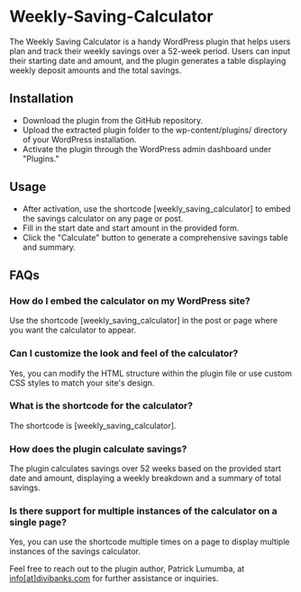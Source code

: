 # Weekly-Saving-Calculator
The Weekly Saving Calculator is a handy WordPress plugin that helps users plan and track their weekly savings over a 52-week period. Users can input their starting date and amount, and the plugin generates a table displaying weekly deposit amounts and the total savings. 

## Installation

- Download the plugin from the GitHub repository.
- Upload the extracted plugin folder to the wp-content/plugins/ directory of your WordPress installation.
- Activate the plugin through the WordPress admin dashboard under "Plugins."

## Usage

- After activation, use the shortcode [weekly_saving_calculator] to embed the savings calculator on any page or post.
- Fill in the start date and start amount in the provided form.
- Click the "Calculate" button to generate a comprehensive savings table and summary.

## FAQs

### How do I embed the calculator on my WordPress site?
Use the shortcode [weekly_saving_calculator] in the post or page where you want the calculator to appear.

### Can I customize the look and feel of the calculator?
Yes, you can modify the HTML structure within the plugin file or use custom CSS styles to match your site's design.

### What is the shortcode for the calculator?
The shortcode is [weekly_saving_calculator].

### How does the plugin calculate savings?
The plugin calculates savings over 52 weeks based on the provided start date and amount, displaying a weekly breakdown and a summary of total savings.

### Is there support for multiple instances of the calculator on a single page?
Yes, you can use the shortcode multiple times on a page to display multiple instances of the savings calculator.

Feel free to reach out to the plugin author, Patrick Lumumba, at [info[at]divibanks.com](mailto:info@divibanks.com) for further assistance or inquiries.
